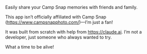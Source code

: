 Easily share your Camp Snap memories with friends and family.

This app isn’t officially affiliated with Camp Snap (https://www.campsnapphoto.com/)—I’m just a fan!

It was built from scratch with help from https://claude.ai. I’m not a developer, just someone who always wanted to try.

What a time to be alive!
